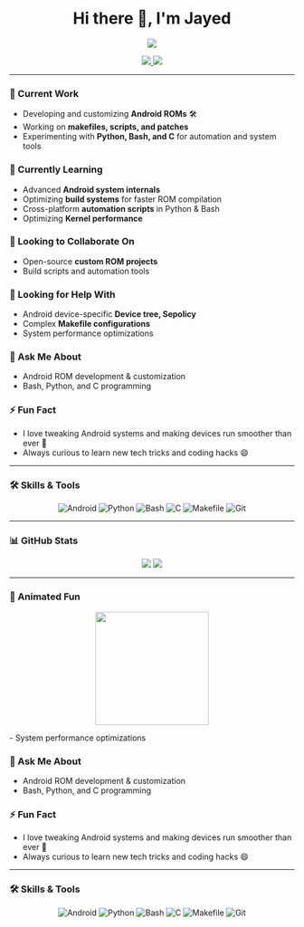 <h1 align="center">Hi there 👋, I'm Jayed</h1>

<p align="center">
  <img src="https://readme-typing-svg.herokuapp.com?font=Fira+Code&size=25&pause=1000&color=00F7FF&background=00000000&width=500&lines=Custom+ROM+Developer;Android+Enthusiast;Code+Explorer" />
</p>

<p align="center">
  <a href="https://t.me/Jayedkhan70" target="_blank">
    <img src="https://img.shields.io/badge/Telegram-Contact-blue?style=for-the-badge&logo=telegram" />
  </a>
  <a href="https://github.com/Jayedkhan800" target="_blank">
    <img src="https://img.shields.io/badge/GitHub-Follow-black?style=for-the-badge&logo=github" />
  </a>
</p>

---

### 🔭 Current Work
- Developing and customizing **Android ROMs** 🛠️
- Working on **makefiles, scripts, and patches**
- Experimenting with **Python, Bash, and C** for automation and system tools

### 🌱 Currently Learning
- Advanced **Android system internals**
- Optimizing **build systems** for faster ROM compilation
- Cross-platform **automation scripts** in Python & Bash
- Optimizing **Kernel performance**

### 👯 Looking to Collaborate On
- Open-source **custom ROM projects**
- Build scripts and automation tools

### 🤔 Looking for Help With
- Android device-specific **Device tree, Sepolicy**
- Complex **Makefile configurations**
- System performance optimizations

### 💬 Ask Me About
- Android ROM development & customization
- Bash, Python, and C programming

### ⚡ Fun Fact
- I love tweaking Android systems and making devices run smoother than ever 🚀
- Always curious to learn new tech tricks and coding hacks 😄

---

### 🛠️ Skills & Tools
<p align="center">
  <img alt="Android" src="https://img.shields.io/badge/Android-3DDC84?style=for-the-badge&logo=android&logoColor=white"/>
  <img alt="Python" src="https://img.shields.io/badge/Python-3776AB?style=for-the-badge&logo=python&logoColor=white"/>
  <img alt="Bash" src="https://img.shields.io/badge/Bash-4EAA25?style=for-the-badge&logo=gnu-bash&logoColor=white"/>
  <img alt="C" src="https://img.shields.io/badge/C-00599C?style=for-the-badge&logo=c&logoColor=white"/>
  <img alt="Makefile" src="https://img.shields.io/badge/Makefile-000000?style=for-the-badge&logo=make&logoColor=white"/>
  <img alt="Git" src="https://img.shields.io/badge/Git-F05032?style=for-the-badge&logo=git&logoColor=white"/>
</p>

---

### 📊 GitHub Stats
<p align="center">
  <img src="https://github-readme-stats.vercel.app/api?username=Jayedkhan800&show_icons=true&theme=radical&count_private=true" />
  <img src="https://github-readme-stats.vercel.app/api/top-langs/?username=Jayedkhan800&layout=compact&theme=radical" />
</p>

---

### 🎯 Animated Fun
<p align="center">
  <img src="https://media.giphy.com/media/3o7aCTfyhYawdOXcFW/giphy.gif" width="200" />
</p>- System performance optimizations

### 💬 Ask Me About
- Android ROM development & customization
- Bash, Python, and C programming

### ⚡ Fun Fact
- I love tweaking Android systems and making devices run smoother than ever 🚀
- Always curious to learn new tech tricks and coding hacks 😄

---

### 🛠️ Skills & Tools
<p align="center">
  <img alt="Android" src="https://img.shields.io/badge/Android-3DDC84?style=for-the-badge&logo=android&logoColor=white"/>
  <img alt="Python" src="https://img.shields.io/badge/Python-3776AB?style=for-the-badge&logo=python&logoColor=white"/>
  <img alt="Bash" src="https://img.shields.io/badge/Bash-4EAA25?style=for-the-badge&logo=gnu-bash&logoColor=white"/>
  <img alt="C" src="https://img.shields.io/badge/C-00599C?style=for-the-badge&logo=c&logoColor=white"/>
  <img alt="Makefile" src="https://img.shields.io/badge/Makefile-000000?style=for-the-badge&logo=make&logoColor=white"/>
  <img alt="Git" src="https://img.shields.io/badge/Git-F05032?style=for-the-badge&logo=git&logoColor=white"/>
</p>
